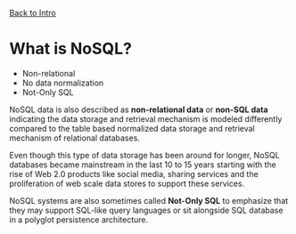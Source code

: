 [Back to Intro](./intro.md)

# What is NoSQL?

- Non-relational
- No data normalization
- Not-Only SQL

NoSQL data is also described as **non-relational data** or **non-SQL data** indicating the data storage and retrieval mechanism is modeled differently compared to the table based normalized data storage and retrieval mechanism of relational databases.

Even though this type of data storage has been around for longer, NoSQL databases became mainstream in the last 10 to 15 years starting with the rise of Web 2.0 products like social media, sharing services and the proliferation of web scale data stores to support these services.

NoSQL systems are also sometimes called **Not-Only SQL** to emphasize that they may support SQL-like query languages or sit alongside SQL database in a polyglot persistence architecture. 

